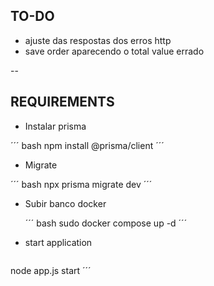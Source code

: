 ## TO-DO

- ajuste das respostas dos erros http
- save order aparecendo o total value errado


--

## REQUIREMENTS

- Instalar prisma

´´´ bash
npm install @prisma/client
´´´

- Migrate

´´´ bash
npx prisma migrate dev
´´´

- Subir banco docker

  ´´´ bash
sudo docker compose up -d 
  ´´´

- start application

  ``` bash
node app.js start
´´´
